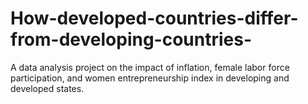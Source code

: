 # How-developed-countries-differ-from-developing-countries-
A data analysis project on the impact of inflation, female labor force participation, and women entrepreneurship index in developing and developed states.
